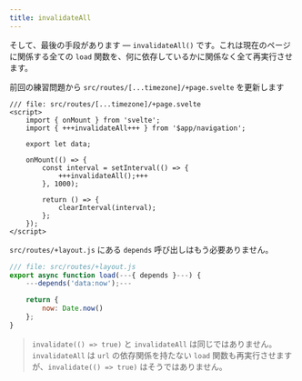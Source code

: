 ```yaml
---
title: invalidateAll
---
```


そして、最後の手段があります — `invalidateAll()` です。これは現在のページに関係する全ての `load` 関数を、何に依存しているかに関係なく全て再実行させます。

前回の練習問題から `src/routes/[...timezone]/+page.svelte` を更新します

```svelte
/// file: src/routes/[...timezone]/+page.svelte
<script>
	import { onMount } from 'svelte';
	import { +++invalidateAll+++ } from '$app/navigation';

	export let data;

	onMount(() => {
		const interval = setInterval(() => {
			+++invalidateAll();+++
		}, 1000);

		return () => {
			clearInterval(interval);
		};
	});
</script>
```

`src/routes/+layout.js` にある `depends` 呼び出しはもう必要ありません。

```js
/// file: src/routes/+layout.js
export async function load(---{ depends }---) {
	---depends('data:now');---

	return {
		now: Date.now()
	};
}
```

> `invalidate(() => true)` と `invalidateAll` は同じではありません。`invalidateAll` は `url` の依存関係を持たない `load` 関数も再実行させますが、`invalidate(() => true)` はそうではありません。
